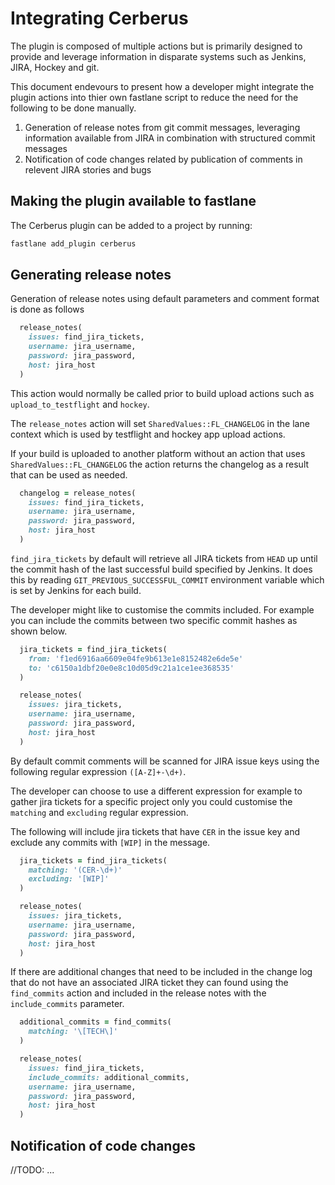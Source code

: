 # Integrating Cerberus

The plugin is composed of multiple actions but is primarily designed to provide and leverage information in disparate systems such as Jenkins, JIRA, Hockey and git.

This document endevours to present how a developer might integrate the plugin actions into thier own fastlane script to reduce the need for the following to be done manually.

1. Generation of release notes from git commit messages, leveraging information available from JIRA in combination with structured commit messages
1. Notification of code changes related by publication of comments in relevent JIRA stories and bugs

## Making the plugin available to fastlane

The Cerberus plugin can be added to a project by running:

```bash
fastlane add_plugin cerberus
```

## Generating release notes

Generation of release notes using default parameters and comment format is done as follows

```ruby
  release_notes(
    issues: find_jira_tickets,
    username: jira_username,
    password: jira_password,
    host: jira_host
  )
```

This action would normally be called prior to build upload actions such as `upload_to_testflight` and `hockey`.  

The `release_notes` action will set `SharedValues::FL_CHANGELOG` in the lane context which is used by testflight and hockey app upload actions.

If your build is uploaded to another platform without an action that uses `SharedValues::FL_CHANGELOG` the action returns the changelog as a result that can be used as needed.

```ruby
  changelog = release_notes(
    issues: find_jira_tickets,
    username: jira_username,
    password: jira_password,
    host: jira_host
  )
```

`find_jira_tickets` by default will retrieve all JIRA tickets from `HEAD` up until the commit hash of the last successful build specified by Jenkins.  It does this by reading `GIT_PREVIOUS_SUCCESSFUL_COMMIT` environment variable which is set by Jenkins for each build.

The developer might like to customise the commits included.  For example you can include the commits between two specific commit hashes as shown below.

```ruby
  jira_tickets = find_jira_tickets(
    from: 'f1ed6916aa6609e04fe9b613e1e8152482e6de5e'
    to: 'c6150a1dbf20e0e8c10d05d9c21a1ce1ee368535'
  )

  release_notes(
    issues: jira_tickets,
    username: jira_username,
    password: jira_password,
    host: jira_host
  )
```

By default commit comments will be scanned for JIRA issue keys using the following regular expression `([A-Z]+-\d+)`.

The developer can choose to use a different expression for example to gather jira tickets for a specific project only you could customise the `matching` and `excluding` regular expression.

The following will include jira tickets that have `CER` in the issue key and exclude any commits with `[WIP]` in the message.

```ruby
  jira_tickets = find_jira_tickets(
    matching: '(CER-\d+)'
    excluding: '[WIP]'
  )

  release_notes(
    issues: jira_tickets,
    username: jira_username,
    password: jira_password,
    host: jira_host
  )
```

If there are additional changes that need to be included in the change log that do not have an associated JIRA ticket they can found using the `find_commits` action and included in the release notes with the `include_commits` parameter.

```ruby
  additional_commits = find_commits(
    matching: '\[TECH\]'
  )

  release_notes(
    issues: find_jira_tickets,
    include_commits: additional_commits,
    username: jira_username,
    password: jira_password,
    host: jira_host
  )
```

## Notification of code changes

//TODO: ...